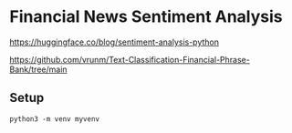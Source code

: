 # Financial News Sentiment Analysis

https://huggingface.co/blog/sentiment-analysis-python

https://github.com/vrunm/Text-Classification-Financial-Phrase-Bank/tree/main

## Setup

```
python3 -m venv myvenv
```